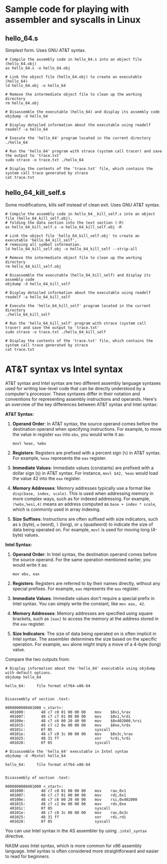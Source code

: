 # Sample code for playing with assembler and syscalls in Linux

## hello_64.s 
Simplest form. Uses GNU AT&T syntax.

```
# Compile the assembly code in hello_64.s into an object file (hello_64.obj)
as hello_64.s -o hello_64.obj

# Link the object file (hello_64.obj) to create an executable (hello_64)
ld hello_64.obj -o hello_64

# Remove the intermediate object file to clean up the working directory
rm hello_64.obj

# Disassemble the executable (hello_64) and display its assembly code
objdump -d hello_64

# Display detailed information about the executable using readelf
readelf -a hello_64

# Execute the 'hello_64' program located in the current directory
./hello_64

# Run the 'hello_64' program with strace (system call tracer) and save the output to 'trace.txt'
sudo strace -o trace.txt ./hello_64

# Display the contents of the 'trace.txt' file, which contains the system call trace generated by strace
cat trace.txt
```


## hello_64_kill_self.s 
Some modifications, kills self instead of clean exit. Uses GNU AT&T syntax.

```
# Compile the assembly code in hello_64__kill_self.s into an object file (hello_64_kill_self.obj),
# folding the data section into the text section (-R)
as hello_64_kill_self.s -o hello_64_kill_self.obj -R

# Link the object file 'hello_64_kill_self.obj' to create an executable 'hello_64_kill_self',
# removing all symbol information.
ld hello_64_kill_self.obj -o hello_64_kill_self --strip-all

# Remove the intermediate object file to clean up the working directory
rm hello_64_kill_self.obj

# Disassemble the executable (hello_64_kill_self) and display its assembly code
objdump -d hello_64_kill_self

# Display detailed information about the executable using readelf
readelf -a hello_64_kill_self

# Execute the 'hello_64_kill_self' program located in the current directory
./hello_64_kill_self

# Run the 'hello_64_kill_self' program with strace (system call tracer) and save the output to 'trace.txt'
sudo strace -o trace.txt ./hello_64_kill_self

# Display the contents of the 'trace.txt' file, which contains the system call trace generated by strace
cat trace.txt
```

# AT&T syntax vs Intel syntax

AT&T syntax and Intel syntax are two different assembly language syntaxes used for writing low-level code that can be directly understood by a computer's processor. These syntaxes differ in their notation and conventions for representing assembly instructions and operands. Here's an overview of the key differences between AT&T syntax and Intel syntax:

**AT&T Syntax:**

1. **Operand Order**: In AT&T syntax, the source operand comes before the destination operand when specifying instructions. For example, to move the value in register `eax` into `ebx`, you would write it as:
   ```
   movl %eax, %ebx
   ```

2. **Registers**: Registers are prefixed with a percent sign (`%`) in AT&T syntax. For example, `%eax` represents the `eax` register.

3. **Immediate Values**: Immediate values (constants) are prefixed with a dollar sign (`$`) in AT&T syntax. For instance, `movl $42, %eax` would load the value 42 into the `eax` register.

4. **Memory Addresses**: Memory addresses typically use a format like `disp(base, index, scale)`. This is used when addressing memory in more complex ways, such as for indexed addressing. For example, `(%ebx,%esi,4)` means an address computed as `base + index * scale`, which is commonly used in array indexing.

5. **Size Suffixes**: Instructions are often suffixed with size indicators, such as `b` (byte), `w` (word), `l` (long), or `q` (quadword) to indicate the size of data being operated on. For example, `movl` is used for moving long (4-byte) values.

**Intel Syntax:**

1. **Operand Order**: In Intel syntax, the destination operand comes before the source operand. For the same operation mentioned earlier, you would write it as:
   ```
   mov ebx, eax
   ```

2. **Registers**: Registers are referred to by their names directly, without any special prefixes. For example, `eax` represents the `eax` register.

3. **Immediate Values**: Immediate values don't require a special prefix in Intel syntax. You can simply write the constant, like `mov eax, 42`.

4. **Memory Addresses**: Memory addresses are specified using square brackets, such as `[eax]` to access the memory at the address stored in the `eax` register.

5. **Size Indicators**: The size of data being operated on is often implicit in Intel syntax. The assembler determines the size based on the specific operation. For example, `mov` alone might imply a move of a 4-byte (long) value.

Compare the two outputs from:
```
# Display information about the 'hello_64' executable using objdump with default options.
objdump hello_64
```

```
hello_64:     file format elf64-x86-64


Disassembly of section .text:

0000000000401000 <_start>:
  401000:       48 c7 c0 01 00 00 00    mov    $0x1,%rax
  401007:       48 c7 c7 01 00 00 00    mov    $0x1,%rdi
  40100e:       48 c7 c6 00 20 40 00    mov    $0x402000,%rsi
  401015:       48 c7 c2 0e 00 00 00    mov    $0xe,%rdx
  40101c:       0f 05                   syscall
  40101e:       48 c7 c0 3c 00 00 00    mov    $0x3c,%rax
  401025:       48 31 ff                xor    %rdi,%rdi
  401028:       0f 05                   syscall
```

```
# Disassemble the 'hello_64' executable in Intel syntax
objdump -d -Mintel hello_64
```
```
hello_64:     file format elf64-x86-64


Disassembly of section .text:

0000000000401000 <_start>:
  401000:       48 c7 c0 01 00 00 00    mov    rax,0x1
  401007:       48 c7 c7 01 00 00 00    mov    rdi,0x1
  40100e:       48 c7 c6 00 20 40 00    mov    rsi,0x402000
  401015:       48 c7 c2 0e 00 00 00    mov    rdx,0xe
  40101c:       0f 05                   syscall
  40101e:       48 c7 c0 3c 00 00 00    mov    rax,0x3c
  401025:       48 31 ff                xor    rdi,rdi
  401028:       0f 05                   syscall
```
  
You can use Intel syntax in the AS assembler by using `.intel_syntax` directive.

NASM uses Intel syntax, which is more common for x86 assembly language. Intel syntax is often considered more straightforward and easier to read for beginners.
